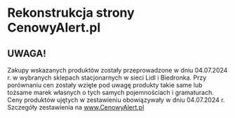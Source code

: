 # Rekonstrukcja strony CenowyAlert.pl

## UWAGA!
Zakupy wskazanych produktów zostały przeprowadzone w dniu 04.07.2024 r. w wybranych sklepach stacjonarnych w sieci Lidl i Biedronka. Przy porównaniu cen zostały wzięte pod uwagę produkty takie same lub tożsame marek własnych o tych samych pojemnościach i gramaturach. Ceny produktów ujętych w zestawieniu obowiązywały w dniu 04.07.2024 r. Szczegóły zestawienia na www.CenowyAlert.pl
